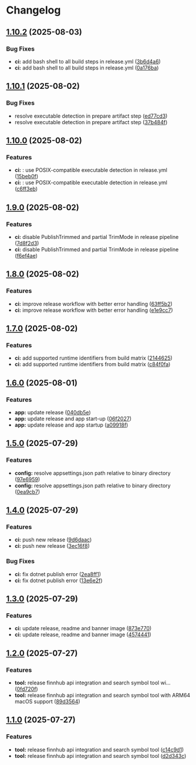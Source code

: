 # Changelog

## [1.10.2](https://github.com/SalZaki/finnhub-mcp/compare/v1.10.1...v1.10.2) (2025-08-03)


### Bug Fixes

* **ci:** add bash shell to all build steps in release.yml ([3b6d4a6](https://github.com/SalZaki/finnhub-mcp/commit/3b6d4a69a07f4c5771cf27050c2510428f3bc03c))
* **ci:** add bash shell to all build steps in release.yml ([0a176ba](https://github.com/SalZaki/finnhub-mcp/commit/0a176ba326663180337a14cc9af344c4bc747fc7))

## [1.10.1](https://github.com/SalZaki/finnhub-mcp/compare/v1.10.0...v1.10.1) (2025-08-02)


### Bug Fixes

* resolve executable detection in prepare artifact step ([ed77cd3](https://github.com/SalZaki/finnhub-mcp/commit/ed77cd3168a63dde10232ccb076450808158ff7c))
* resolve executable detection in prepare artifact step ([37b484f](https://github.com/SalZaki/finnhub-mcp/commit/37b484f44a51bb6a9aeb833de2fad94447effb32))

## [1.10.0](https://github.com/SalZaki/finnhub-mcp/compare/v1.9.0...v1.10.0) (2025-08-02)


### Features

* **ci:** : use POSIX-compatible executable detection in release.yml ([15beb0f](https://github.com/SalZaki/finnhub-mcp/commit/15beb0fb95e180d513fdc6aebda8cfd339c00498))
* **ci:** : use POSIX-compatible executable detection in release.yml ([c6ff3eb](https://github.com/SalZaki/finnhub-mcp/commit/c6ff3eb7e1791463687a55b3792c50dd1f11e4b8))

## [1.9.0](https://github.com/SalZaki/finnhub-mcp/compare/v1.8.0...v1.9.0) (2025-08-02)


### Features

* **ci:** disable PublishTrimmed and partial TrimMode in release pipeline ([7d8f2d3](https://github.com/SalZaki/finnhub-mcp/commit/7d8f2d358494d602d0036ea88304c078b1acf521))
* **ci:** disable PublishTrimmed and partial TrimMode in release pipeline ([f6ef4ae](https://github.com/SalZaki/finnhub-mcp/commit/f6ef4ae85eebfecf926968c820ad48f64d13baa7))

## [1.8.0](https://github.com/SalZaki/finnhub-mcp/compare/v1.7.0...v1.8.0) (2025-08-02)


### Features

* **ci:** improve release workflow with better error handling ([63ff5b2](https://github.com/SalZaki/finnhub-mcp/commit/63ff5b2e9e5d05bdd3a7e3f78dfd70d4ffae4326))
* **ci:** improve release workflow with better error handling ([e1e9cc7](https://github.com/SalZaki/finnhub-mcp/commit/e1e9cc7433f6ec14e94aaa4c4263e2423a74e0b1))

## [1.7.0](https://github.com/SalZaki/finnhub-mcp/compare/v1.6.0...v1.7.0) (2025-08-02)


### Features

* **ci:** add supported runtime identifiers from build matrix ([2144625](https://github.com/SalZaki/finnhub-mcp/commit/21446257d589426ac3dfa6eb9b3fcadf122e7353))
* **ci:** add supported runtime identifiers from build matrix ([c84f0fa](https://github.com/SalZaki/finnhub-mcp/commit/c84f0faf8b45aee61f520d8618859c01f5681cfa))

## [1.6.0](https://github.com/SalZaki/finnhub-mcp/compare/v1.5.0...v1.6.0) (2025-08-01)


### Features

* **app:** update release ([040db5e](https://github.com/SalZaki/finnhub-mcp/commit/040db5e4187bddb5692a5da7b0c88cc5f8936876))
* **app:** update release and app start-up ([06f2027](https://github.com/SalZaki/finnhub-mcp/commit/06f2027b172e4f5c2ed16335b5b55c4606892343))
* **app:** update release and app startup ([a09918f](https://github.com/SalZaki/finnhub-mcp/commit/a09918f2ddf52a190b5efb88b698f10cc9214883))

## [1.5.0](https://github.com/SalZaki/finnhub-mcp/compare/v1.4.0...v1.5.0) (2025-07-29)


### Features

* **config:** resolve appsettings.json path relative to binary directory ([97e6959](https://github.com/SalZaki/finnhub-mcp/commit/97e695999f544f84fe1ab43d87f775aa7283ca62))
* **config:** resolve appsettings.json path relative to binary directory ([0ea9cb7](https://github.com/SalZaki/finnhub-mcp/commit/0ea9cb734c325bc4ca6f88aa5a98bb0730cb7b36))

## [1.4.0](https://github.com/SalZaki/finnhub-mcp/compare/v1.3.0...v1.4.0) (2025-07-29)


### Features

* **ci:** push new release ([9d6daac](https://github.com/SalZaki/finnhub-mcp/commit/9d6daac95cfb469717965584a41b5e3614369b37))
* **ci:** push new release ([3ec16f8](https://github.com/SalZaki/finnhub-mcp/commit/3ec16f83d0d84003f9eff067e3262c9300f25246))


### Bug Fixes

* **ci:** fix dotnet publish error ([2ea8ff1](https://github.com/SalZaki/finnhub-mcp/commit/2ea8ff1f22bf525e685e33ba118938d7ad578dd5))
* **ci:** fix dotnet publish error ([13e6e2f](https://github.com/SalZaki/finnhub-mcp/commit/13e6e2f6c7756bc31480be176f26530115ad6ba0))

## [1.3.0](https://github.com/SalZaki/finnhub-mcp/compare/v1.2.0...v1.3.0) (2025-07-29)


### Features

* **ci:** update release, readme and banner image ([873e770](https://github.com/SalZaki/finnhub-mcp/commit/873e77044e6df4a47b5c4c1cf5cb7ccb19bde1fd))
* **ci:** update release, readme and banner image ([4574441](https://github.com/SalZaki/finnhub-mcp/commit/457444107c1a5e8e68ea546c229fc6bea2af5979))

## [1.2.0](https://github.com/SalZaki/finnhub-mcp/compare/v1.1.0...v1.2.0) (2025-07-27)


### Features

* **tool:** release finnhub api integration and search symbol tool wi… ([0fd720f](https://github.com/SalZaki/finnhub-mcp/commit/0fd720f71c116af520f3dc0d04692b7ed8017012))
* **tool:** release finnhub api integration and search symbol tool with ARM64 macOS support ([89d3564](https://github.com/SalZaki/finnhub-mcp/commit/89d35640b648ba99012240fd4283ece540d2482b))

## [1.1.0](https://github.com/SalZaki/finnhub-mcp/compare/v1.0.0...v1.1.0) (2025-07-27)


### Features

* **tool:** release finnhub api integration and search symbol tool ([c14c9d1](https://github.com/SalZaki/finnhub-mcp/commit/c14c9d1a5b8f1b041d366a9b48f367cc32e5d962))
* **tool:** release finnhub api integration and search symbol tool ([d2d343c](https://github.com/SalZaki/finnhub-mcp/commit/d2d343c1658e7b68fe6f712703180265a27b3452))
